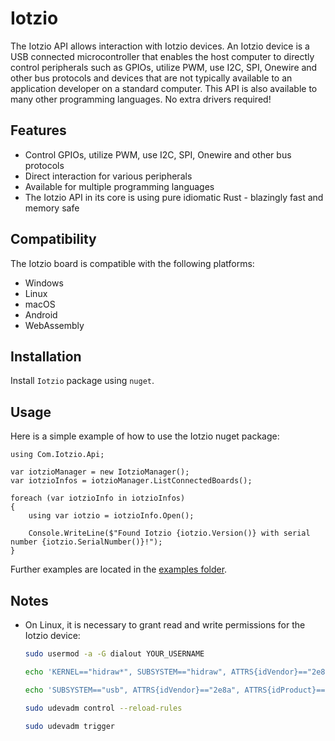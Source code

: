 # Iotzio

The Iotzio API allows interaction with Iotzio devices. An Iotzio device is a USB connected microcontroller that enables the host computer to directly control peripherals such as GPIOs, utilize PWM, use I2C, SPI, Onewire and other bus protocols and devices that are not typically available to an application developer on a standard computer. This API is also available to many other programming languages. No extra drivers required!

## Features

- Control GPIOs, utilize PWM, use I2C, SPI, Onewire and other bus protocols
- Direct interaction for various peripherals
- Available for multiple programming languages
- The Iotzio API in its core is using pure idiomatic Rust - blazingly fast and memory safe

## Compatibility

The Iotzio board is compatible with the following platforms:
- Windows
- Linux
- macOS
- Android
- WebAssembly

## Installation

Install `Iotzio` package using `nuget`.

## Usage
Here is a simple example of how to use the Iotzio nuget package:
```
using Com.Iotzio.Api;

var iotzioManager = new IotzioManager();
var iotzioInfos = iotzioManager.ListConnectedBoards();

foreach (var iotzioInfo in iotzioInfos)
{
    using var iotzio = iotzioInfo.Open();

    Console.WriteLine($"Found Iotzio {iotzio.Version()} with serial number {iotzio.SerialNumber()}!");
}
```

Further examples are located in the [examples folder](https://github.com/Iotzio-Project/iotzio-dotnet/tree/main/examples).

## Notes

- On Linux, it is necessary to grant read and write permissions for the Iotzio device:

    ```sh
    sudo usermod -a -G dialout YOUR_USERNAME
    ```

    ```sh
    echo 'KERNEL=="hidraw*", SUBSYSTEM=="hidraw", ATTRS{idVendor}=="2e8a", ATTRS{idProduct}=="000f", GROUP="dialout", MODE="0660"' | sudo tee /etc/udev/rules.d/99-iotzio.rules
    ```

    ```sh
    echo 'SUBSYSTEM=="usb", ATTRS{idVendor}=="2e8a", ATTRS{idProduct}=="000f", GROUP="dialout", MODE="0660"' | sudo tee -a /etc/udev/rules.d/99-iotzio.rules
    ```

    ```sh
    sudo udevadm control --reload-rules
    ```

    ```sh
    sudo udevadm trigger
    ```
